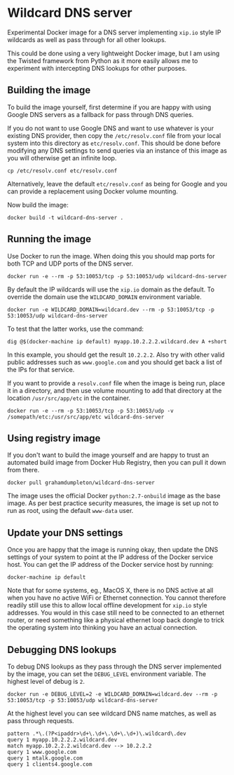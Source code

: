 # Wildcard DNS server

Experimental Docker image for a DNS server implementing ``xip.io`` style IP
wildcards as well as pass through for all other lookups.

This could be done using a very lightweight Docker image, but I am using
the Twisted framework from Python as it more easily allows me to experiment
with intercepting DNS lookups for other purposes.

## Building the image

To build the image yourself, first determine if you are happy with using
Google DNS servers as a fallback for pass through DNS queries.

If you do not want to use Google DNS and want to use whatever is your
existing DNS provider, then copy the ``/etc/resolv.conf`` file from your
local system into this directory as ``etc/resolv.conf``. This should be
done before modifying any DNS settings to send queries via an instance of
this image as you will otherwise get an infinite loop.

```
cp /etc/resolv.conf etc/resolv.conf
```

Alternatively, leave the default ``etc/resolv.conf`` as being for Google
and you can provide a replacement using Docker volume mounting.

Now build the image:

```
docker build -t wildcard-dns-server .
```

## Running the image

Use Docker to run the image. When doing this you should map ports for both
TCP and UDP ports of the DNS server.

```
docker run -e --rm -p 53:10053/tcp -p 53:10053/udp wildcard-dns-server
```

By default the IP wildcards will use the ``xip.io`` domain as the default.
To override the domain use the ``WILDCARD_DOMAIN`` environment variable.

```
docker run -e WILDCARD_DOMAIN=wildcard.dev --rm -p 53:10053/tcp -p 53:10053/udp wildcard-dns-server
```

To test that the latter works, use the command:

```
dig @$(docker-machine ip default) myapp.10.2.2.2.wildcard.dev A +short
```

In this example, you should get the result ``10.2.2.2``. Also try with other
valid public addresses such as ``www.google.com`` and you should get back a
list of the IPs for that service.

If you want to provide a ``resolv.conf`` file when the image is being run,
place it in a directory, and then use volume mounting to add that directory
at the location ``/usr/src/app/etc`` in the container.

```
docker run -e --rm -p 53:10053/tcp -p 53:10053/udp -v /somepath/etc:/usr/src/app/etc wildcard-dns-server
```

## Using registry image

If you don't want to build the image yourself and are happy to trust an
automated build image from Docker Hub Registry, then you can pull it down
from there.

```
docker pull grahamdumpleton/wildcard-dns-server
```

The image uses the official Docker ``python:2.7-onbuild`` image as the base
image. As per best practice security measures, the image is set up not to
run as root, using the default ``www-data`` user.

## Update your DNS settings

Once you are happy that the image is running okay, then update the DNS
settings of your system to point at the IP address of the Docker service
host. You can get the IP address of the Docker service host by running:

```
docker-machine ip default
```

Note that for some systems, eg., MacOS X, there is no DNS active at all
when you have no active WiFi or Ethernet connection. You cannot therefore
readily still use this to allow local offline development for ``xip.io``
style addresses. You would in this case still need to be connected to an
ethernet router, or need something like a physical ethernet loop back
dongle to trick the operating system into thinking you have an actual
connection.

## Debugging DNS lookups

To debug DNS lookups as they pass through the DNS server implemented by
the image, you can set the ``DEBUG_LEVEL`` environment variable. The highest
level of debug is ``2``.

```
docker run -e DEBUG_LEVEL=2 -e WILDCARD_DOMAIN=wildcard.dev --rm -p 53:10053/tcp -p 53:10053/udp wildcard-dns-server
```

At the highest level you can see wildcard DNS name matches, as well as pass
through requests.

```
pattern .*\.(?P<ipaddr>\d+\.\d+\.\d+\.\d+)\.wildcard\.dev
query 1 myapp.10.2.2.2.wildcard.dev
match myapp.10.2.2.2.wildcard.dev --> 10.2.2.2
query 1 www.google.com
query 1 mtalk.google.com
query 1 clients4.google.com
```
